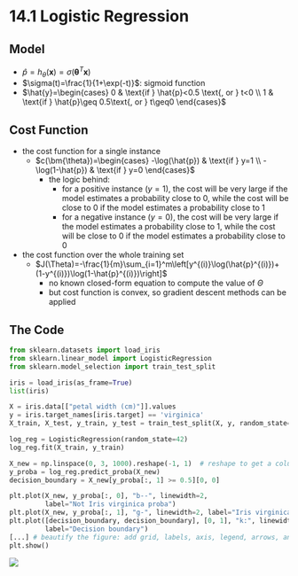 # 14.1 Logistic Regression

## Model

- $\hat{p}=h_{\theta}(\mathbf{x})=\sigma(\bm{\theta}^T\mathbf{x})$
- $\sigma(t)=\frac{1}{1+\exp(-t)}$: sigmoid function
- $\hat{y}=\begin{cases}
0 & \text{if } \hat{p}<0.5 \text{, or } t<0 \\
1 & \text{if } \hat{p}\geq 0.5\text{, or } t\geq0
\end{cases}$

## Cost Function

- the cost function for a single instance
  - $c(\bm{\theta})=\begin{cases}
    -\log(\hat{p}) & \text{if } y=1 \\
    -\log(1-\hat{p}) & \text{if } y=0
  \end{cases}$
    - the logic behind:
      - for a positive instance ($y=1$), the cost will be very large if the model estimates a probability close to 0, while the cost will be close to 0 if the model estimates a probability close to 1
      - for a negative instance ($y=0$), the cost will be very large if the model estimates a probability close to 1, while the cost will be close to 0 if the model estimates a probability close to 0
- the cost function over the whole training set
  - $J(\Theta)=-\frac{1}{m}\sum_{i=1}^m\left[y^{(i)}\log(\hat{p}^{(i)})+(1-y^{(i)})\log(1-\hat{p}^{(i)})\right]$
    - no known closed-form equation to compute the value of $\Theta$
    - but cost function is convex, so gradient descent methods can be applied

## The Code

```python
from sklearn.datasets import load_iris
from sklearn.linear_model import LogisticRegression
from sklearn.model_selection import train_test_split

iris = load_iris(as_frame=True)
list(iris)

X = iris.data[["petal width (cm)"]].values
y = iris.target_names[iris.target] == 'virginica'
X_train, X_test, y_train, y_test = train_test_split(X, y, random_state=42)

log_reg = LogisticRegression(random_state=42)
log_reg.fit(X_train, y_train)

X_new = np.linspace(0, 3, 1000).reshape(-1, 1)  # reshape to get a column vector
y_proba = log_reg.predict_proba(X_new)
decision_boundary = X_new[y_proba[:, 1] >= 0.5][0, 0]

plt.plot(X_new, y_proba[:, 0], "b--", linewidth=2,
         label="Not Iris virginica proba")
plt.plot(X_new, y_proba[:, 1], "g-", linewidth=2, label="Iris virginica proba")
plt.plot([decision_boundary, decision_boundary], [0, 1], "k:", linewidth=2,
         label="Decision boundary")
[...] # beautify the figure: add grid, labels, axis, legend, arrows, and samples
plt.show()
```

<img src="books\Hands-On ML\logistic-decision-boundary.png" /> 

